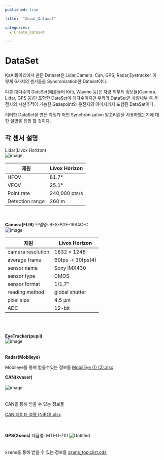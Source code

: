 ```yaml
---
published: true

title:  "About_Dataset"

categories: 
  - Create_DataSet

---
```



# DataSet
KaAI동아리에서 만든 Dataset은 Lidar,Camera, Can, GPS, Radar,Eyetracker 이렇게 6가지의 센서들을 Syncronization한 Dataset이다. 

다른 대다수의 DataSet(예를들어 Kitti, Waymo 등)은 차량 외부의 정보들(Camera, Lidar, GPS 등)만 포함한 DataSet이 대다수이지만 우리의 DataSet은 차량내부 즉 운전자의 시선추적이 가능한 Gazepoint와 운전자의 이미지까지 포함된 DataSet이다.

이러한 DataSet을 만든 과정과 어떤 Synchronization 알고리즘을 사용하였는지에 대한 설명을 진행 할 것이다.

##  각 센서 설명

Lidar(Livox Horizon)
<br>
![image](https://github.com/johook/Data-Synchronization/assets/116954375/2ac008b7-39c9-4aa0-9be4-b23a483ef69c)
<br>

|재원|Livox Horizon| 
|---|---|
|HFOV|81.7°|
|VFOV|25.1°|
|Point rate|240,000 pts/s|
|Detection range|260 m|

<br><br>
**Camera(FLIR)**
모델명: BFS-PGE-19S4C-C
<br>
![image](https://github.com/johook/Data-Synchronization/assets/116954375/79fb60e0-1285-4144-a23b-4fc43e4cc231)
<br>

|재원|Livox Horizon| 
|---|---|
|camera resolution|1632 * 1248|
|average frame|60fps → 30fps(4)|
|sensor name|Sony IMX430|
|sensor type|CMOS|
|sensor format|1/1,7”|
|reading method|global shutter|
|pixel size|4.5 µm|
|ADC|12-bit|

<br><br><br>
**EyeTracker(pupil)**
<br>
![image](https://github.com/johook/Data-Synchronization/assets/116954375/ac8b4970-c372-40b5-a219-882528005816)
<br><br><br>
**Radar(Mobileye)**

Mobileye를 통해 받을수있는 정보들
[MobilEye (1) (2).xlsx](https://github.com/johook/Data-Synchronization/files/11584032/MobilEye.1.2.xlsx)

**CAN(kvaser)**
<br><br>
![image](https://github.com/johook/Data-Synchronization/assets/116954375/bf8e2de7-3b63-4bbc-beba-2c28b5e67115)
<br><br><br>CAN을 통해 받을 수 있는 정보들 

[CAN 데이터 설명 (NIRO).xlsx](https://github.com/johook/Data-Synchronization/files/11584038/CAN.NIRO.xlsx)
<br><br><br>

**GPS(Xsens)**
제품명: MTI-G-710
![Untitled](https://github.com/johook/Data-Synchronization/assets/116954375/130d0fa4-7316-447c-a8a7-827f37573ad8)
<br><br><br>xsens를 통해 받을 수 있는 정보들 
[xsens_topiclist.ods](https://github.com/johook/Data-Synchronization/files/11584042/xsens_topiclist.ods)


